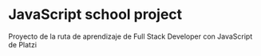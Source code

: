 # JavaScript school project
Proyecto de la ruta de aprendizaje de Full Stack Developer con JavaScript de Platzi

